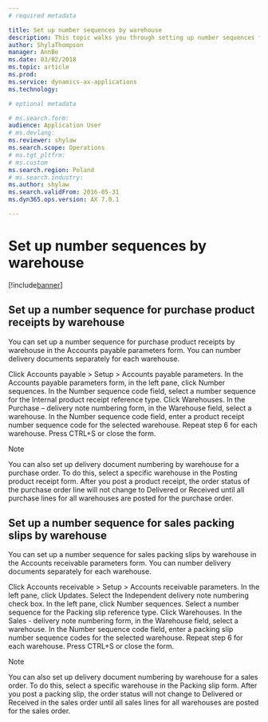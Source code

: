```yaml
---
# required metadata

title: Set up number sequences by warehouse
description: This topic walks you through setting up number sequences for purchase product receipts and sales packing slips by warehouse for Poland.
author: ShylaThompson
manager: AnnBe
ms.date: 03/02/2018
ms.topic: article
ms.prod: 
ms.service: dynamics-ax-applications
ms.technology: 

# optional metadata

# ms.search.form:
audience: Application User
# ms.devlang: 
ms.reviewer: shylaw
ms.search.scope: Operations
# ms.tgt_pltfrm: 
# ms.custom
ms.search.region: Poland
# ms.search.industry: 
ms.author: shylaw
ms.search.validFrom: 2016-05-31
ms.dyn365.ops.version: AX 7.0.1

---
```


# Set up number sequences by warehouse

[!include[banner](../includes/banner.md)]

## Set up a number sequence for purchase product receipts by warehouse

You can set up a number sequence for purchase product receipts by warehouse in the Accounts payable parameters form. You can number delivery documents separately for each warehouse. 

Click Accounts payable > Setup > Accounts payable parameters. 
In the Accounts payable parameters form, in the left pane, click Number sequences. 
In the Number sequence code field, select a number sequence for the Internal product receipt reference type. 
Click Warehouses. 
In the Purchase – delivery note numbering form, in the Warehouse field, select a warehouse. 
In the Number sequence code field, enter a product receipt number sequence code for the selected warehouse. 
Repeat step 6 for each warehouse. 
Press CTRL+S or close the form. 

> [!NOTE]
> You can also set up delivery document numbering by warehouse for a purchase order. To do this, select a specific warehouse in the Posting product receipt form. After you post a product receipt, the order status of the purchase order line will not change to Delivered or Received until all purchase lines for all warehouses are posted for the purchase order. 

## Set up a number sequence for sales packing slips by warehouse

You can set up a number sequence for sales packing slips by warehouse in the Accounts receivable parameters form. You can number delivery documents separately for each warehouse. 

Click Accounts receivable > Setup > Accounts receivable parameters. 
In the left pane, click Updates. Select the Independent delivery note numbering check box. 
In the left pane, click Number sequences. Select a number sequence for the Packing slip reference type. 
Click Warehouses. 
In the Sales - delivery note numbering form, in the Warehouse field, select a warehouse. 
In the Number sequence code field, enter a packing slip number sequence codes for the selected warehouse. 
Repeat step 6 for each warehouse. 
Press CTRL+S or close the form. 

> [!NOTE]
> You can also set up delivery document numbering by warehouse for a sales order. To do this, select a specific warehouse in the Packing slip form. After you post a packing slip, the order status will not change to Delivered or Received in the sales order until all sales lines for all warehouses are posted for the sales order. 

